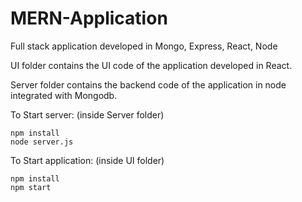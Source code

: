 # MERN-Application
Full stack application developed in Mongo, Express, React, Node<br>

UI folder contains the UI code of the application developed in React.

Server folder contains the backend code of the application in node integrated with Mongodb.

To Start server: (inside Server folder)
```
npm install
node server.js
```
To Start application: (inside UI folder)
```
npm install
npm start
```
